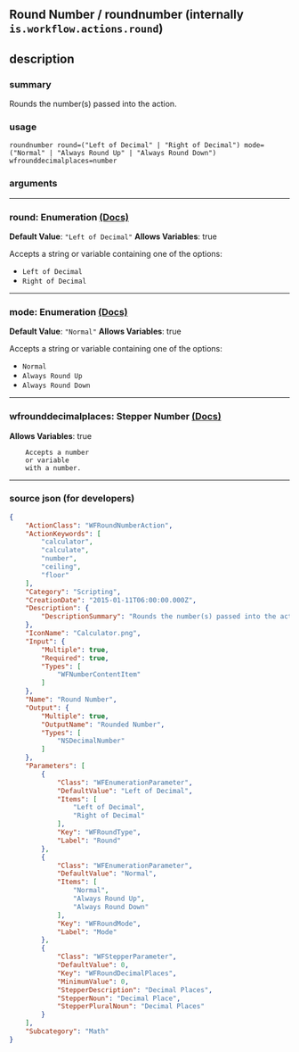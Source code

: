 
## Round Number / roundnumber (internally `is.workflow.actions.round`)


## description

### summary

Rounds the number(s) passed into the action.


### usage
```
roundnumber round=("Left of Decimal" | "Right of Decimal") mode=("Normal" | "Always Round Up" | "Always Round Down") wfrounddecimalplaces=number
```

### arguments

---

### round: Enumeration [(Docs)](https://pfgithub.github.io/shortcutslang/gettingstarted#enum-select-field)
**Default Value**: `"Left of Decimal"`
**Allows Variables**: true



Accepts a string 
or variable
containing one of the options:

- `Left of Decimal`
- `Right of Decimal`

---

### mode: Enumeration [(Docs)](https://pfgithub.github.io/shortcutslang/gettingstarted#enum-select-field)
**Default Value**: `"Normal"`
**Allows Variables**: true



Accepts a string 
or variable
containing one of the options:

- `Normal`
- `Always Round Up`
- `Always Round Down`

---

### wfrounddecimalplaces: Stepper Number [(Docs)](https://pfgithub.github.io/shortcutslang/gettingstarted#stepper-number-fields)
**Allows Variables**: true



		Accepts a number 
		or variable
		with a number.

---

### source json (for developers)

```json
{
	"ActionClass": "WFRoundNumberAction",
	"ActionKeywords": [
		"calculator",
		"calculate",
		"number",
		"ceiling",
		"floor"
	],
	"Category": "Scripting",
	"CreationDate": "2015-01-11T06:00:00.000Z",
	"Description": {
		"DescriptionSummary": "Rounds the number(s) passed into the action."
	},
	"IconName": "Calculator.png",
	"Input": {
		"Multiple": true,
		"Required": true,
		"Types": [
			"WFNumberContentItem"
		]
	},
	"Name": "Round Number",
	"Output": {
		"Multiple": true,
		"OutputName": "Rounded Number",
		"Types": [
			"NSDecimalNumber"
		]
	},
	"Parameters": [
		{
			"Class": "WFEnumerationParameter",
			"DefaultValue": "Left of Decimal",
			"Items": [
				"Left of Decimal",
				"Right of Decimal"
			],
			"Key": "WFRoundType",
			"Label": "Round"
		},
		{
			"Class": "WFEnumerationParameter",
			"DefaultValue": "Normal",
			"Items": [
				"Normal",
				"Always Round Up",
				"Always Round Down"
			],
			"Key": "WFRoundMode",
			"Label": "Mode"
		},
		{
			"Class": "WFStepperParameter",
			"DefaultValue": 0,
			"Key": "WFRoundDecimalPlaces",
			"MinimumValue": 0,
			"StepperDescription": "Decimal Places",
			"StepperNoun": "Decimal Place",
			"StepperPluralNoun": "Decimal Places"
		}
	],
	"Subcategory": "Math"
}
```
